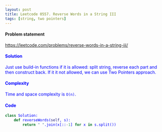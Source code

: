```yaml
---
layout: post
title: Leetcode 0557. Reverse Words in a String III
tags: [string, two pointers]
---
```


#### Problem statement

<a href="https://leetcode.com/problems/reverse-words-in-a-string-iii/"> <font color = blue>https://leetcode.com/problems/reverse-words-in-a-string-iii/

#### Solution
Just use build-in functions if it is allowed: split string, reverse each part and then construct back. If it it not allowed, we can use Two Pointers approach.

#### Complexity
Time and space complexity is `O(n)`.

#### Code
```python
class Solution:
    def reverseWords(self, s):
        return " ".join(x[::-1] for x in s.split())
```

